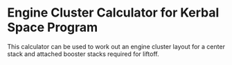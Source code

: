Engine Cluster Calculator for Kerbal Space Program
==================================================

This calculator can be used to work out an engine cluster layout for a center stack and attached booster stacks required for liftoff.
